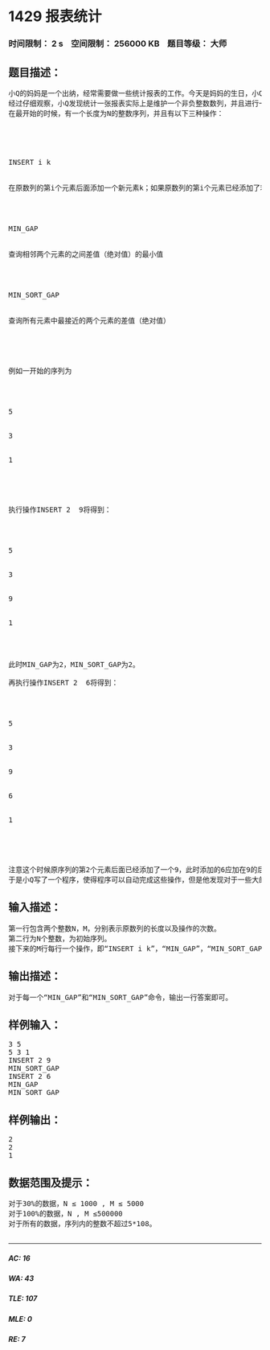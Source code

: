 # 1429 报表统计   
### 时间限制： 2 s&nbsp;&nbsp;&nbsp;&nbsp;空间限制： 256000 KB&nbsp;&nbsp;&nbsp;&nbsp;题目等级： 大师  
## 题目描述：  

<pre>
小Q的妈妈是一个出纳，经常需要做一些统计报表的工作。今天是妈妈的生日，小Q希望可以帮妈妈分担一些工作，作为她的生日礼物之一。
经过仔细观察，小Q发现统计一张报表实际上是维护一个非负整数数列，并且进行一些查询操作。
在最开始的时候，有一个长度为N的整数序列，并且有以下三种操作：
 




INSERT i k


在原数列的第i个元素后面添加一个新元素k；如果原数列的第i个元素已经添加了若干元素，则添加在这些元素的最后（见下面的例子）




MIN_GAP


查询相邻两个元素的之间差值（绝对值）的最小值




MIN_SORT_GAP


查询所有元素中最接近的两个元素的差值（绝对值）




 
例如一开始的序列为




5


3


1




 
执行操作INSERT 2  9将得到：




5


3


9


1




此时MIN_GAP为2，MIN_SORT_GAP为2。
 
再执行操作INSERT 2  6将得到：




5


3


9


6


1




 
注意这个时候原序列的第2个元素后面已经添加了一个9，此时添加的6应加在9的后面。这个时候MIN_GAP为2，MIN_SORT_GAP为1。
于是小Q写了一个程序，使得程序可以自动完成这些操作，但是他发现对于一些大的报表他的程序运行得很慢，你能帮助他改进程序么？
</pre>
  
  
## 输入描述：  

<pre>
第一行包含两个整数N，M，分别表示原数列的长度以及操作的次数。
第二行为N个整数，为初始序列。
接下来的M行每行一个操作，即“INSERT i k”，“MIN_GAP”，“MIN_SORT_GAP”中的一种（无多余空格或者空行）。
</pre>
  
  
## 输出描述：  

<pre>
对于每一个“MIN_GAP”和“MIN_SORT_GAP”命令，输出一行答案即可。
</pre>
  
  
## 样例输入：  

<pre>
3 5
5 3 1
INSERT 2 9
MIN_SORT_GAP
INSERT 2 6
MIN_GAP
MIN_SORT_GAP
</pre>
  
  
## 样例输出：  

<pre>
2
2
1
</pre>
  
  
## 数据范围及提示：  

<pre>
对于30%的数据，N ≤ 1000 , M ≤ 5000
对于100%的数据，N , M ≤500000
对于所有的数据，序列内的整数不超过5*108。
 
</pre>
  
  
***  

##### AC: 16  
##### WA: 43  
##### TLE: 107  
##### MLE: 0  
##### RE: 7  
